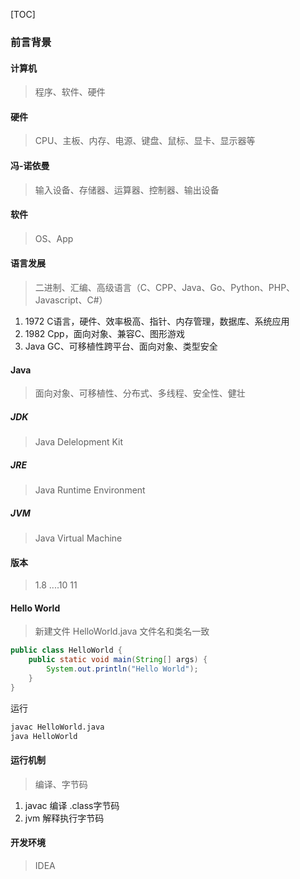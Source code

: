 [TOC]

### 前言背景

#### 计算机

> 程序、软件、硬件

#### 硬件

> CPU、主板、内存、电源、键盘、鼠标、显卡、显示器等

#### 冯-诺依曼

> 输入设备、存储器、运算器、控制器、输出设备

#### 软件

> OS、App

#### 语言发展

> 二进制、汇编、高级语言（C、CPP、Java、Go、Python、PHP、Javascript、C#）

1. 1972 C语言，硬件、效率极高、指针、内存管理，数据库、系统应用
2. 1982 Cpp，面向对象、兼容C、图形游戏
3. Java GC、可移植性跨平台、面向对象、类型安全

#### Java

> 面向对象、可移植性、分布式、多线程、安全性、健壮

##### JDK

> Java Delelopment Kit

##### JRE

> Java Runtime Environment

##### JVM

> Java Virtual Machine

#### 版本

> 1.8 ....10 11 

#### Hello World

> 新建文件 HelloWorld.java 文件名和类名一致

~~~java
public class HelloWorld {
    public static void main(String[] args) {
        System.out.println("Hello World");
    }
}
~~~

运行

~~~bash
javac HelloWorld.java
java HelloWorld
~~~

#### 运行机制

> 编译、字节码

1. javac 编译 .class字节码
2. jvm 解释执行字节码

#### 开发环境

> IDEA